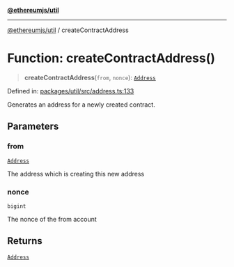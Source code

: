 [**@ethereumjs/util**](../README.md)

***

[@ethereumjs/util](../README.md) / createContractAddress

# Function: createContractAddress()

> **createContractAddress**(`from`, `nonce`): [`Address`](../classes/Address.md)

Defined in: [packages/util/src/address.ts:133](https://github.com/ethereumjs/ethereumjs-monorepo/blob/master/packages/util/src/address.ts#L133)

Generates an address for a newly created contract.

## Parameters

### from

[`Address`](../classes/Address.md)

The address which is creating this new address

### nonce

`bigint`

The nonce of the from account

## Returns

[`Address`](../classes/Address.md)
